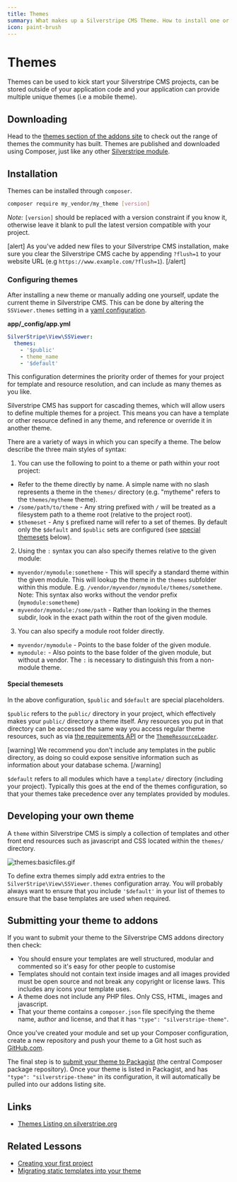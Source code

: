 ```yaml
---
title: Themes
summary: What makes up a Silverstripe CMS Theme. How to install one or write your own theme. 
icon: paint-brush
---
```


# Themes

Themes can be used to kick start your Silverstripe CMS projects, can be stored outside of your application code and your
application can provide multiple unique themes (i.e a mobile theme).

## Downloading

Head to the [themes section of the addons site](https://addons.silverstripe.org/add-ons?search=&type=theme) to check out the range of themes the 
community has built. Themes are published and downloaded using Composer,
just like any other [Silverstripe module](/developer_guides/extending/modules).

## Installation

Themes can be installed through `composer`.

```bash
composer require my_vendor/my_theme [version]
```

*Note:* `[version]` should be replaced with a version constraint if you know it, otherwise leave it blank to pull the latest version compatible with your project.

[alert]
As you've added new files to your Silverstripe CMS installation, make sure you clear the Silverstripe CMS cache by appending
`?flush=1` to your website URL (e.g `https://www.example.com/?flush=1`).
[/alert]

### Configuring themes

After installing a new theme or manually adding one yourself, update the current theme in Silverstripe CMS. This can be done by
altering the `SSViewer.themes` setting in a [yaml configuration](../configuration).

**app/_config/app.yml**

```yaml
SilverStripe\View\SSViewer:
  themes:
    - '$public'
    - theme_name
    - '$default'
```

This configuration determines the priority order of themes for your project for template and resource resolution,
and can include as many themes as you like.

Silverstripe CMS has support for cascading themes, which will allow users to define multiple themes for a project. This means you can have a template or other resource defined in any theme, and reference or override it in another theme.

There are a variety of ways in which you can specify a theme. The below describe the three
main styles of syntax:

1. You can use the following to point to a theme or path within your root project:

  - Refer to the theme directly by name. A simple name with no slash represents a theme in the `themes/` directory (e.g. "mytheme" refers to the `themes/mytheme` theme).
  - `/some/path/to/theme` - Any string prefixed with `/` will be treated as a filesystem path to a theme root (relative to the project root).
  - `$themeset` - Any `$` prefixed name will refer to a set of themes. By default only the `$default` and `$public` sets are configured (see [special themesets](#special-themesets) below).

2. Using the `:` syntax you can also specify themes relative to the given module:

  - `myvendor/mymodule:sometheme` - This will specify a standard theme within the given module.
  This will lookup the theme in the `themes` subfolder within this module. E.g.
  `/vendor/myvendor/mymodule/themes/sometheme`.
  Note: This syntax also works without the vendor prefix (`mymodule:sometheme`)
  - `myvendor/mymodule:/some/path` - Rather than looking in the themes subdir, look in the
  exact path within the root of the given module.

3. You can also specify a module root folder directly. 

  - `myvendor/mymodule` - Points to the base folder of the given module.
  - `mymodule:` - Also points to the base folder of the given module, but without a vendor.
  The `:` is necessary to distinguish this from a non-module theme.

#### Special themesets

In the above configuration, `$public` and `$default` are special placeholders.

`$public` refers to the `public/` directory in your project, which effectively makes your `public/` directory a theme itself.
Any resources you put in that directory can be accessed the same way you access regular theme resources, such as via [the requirements API](requirements)
or the [`ThemeResourceLoader`](api:SilverStripe\View\ThemeResourceLoader).

[warning]
We recommend you don't include any templates in the public directory, as doing so could expose sensitive information such as information about your database schema.
[/warning]

`$default` refers to all modules which have a `template/` directory (including your project). Typically this goes at the end of the themes configuration,
so that your themes take precedence over any templates provided by modules.

## Developing your own theme

A `theme` within Silverstripe CMS is simply a collection of templates and other front end resources such as javascript and CSS located within the `themes/` directory.

![themes:basicfiles.gif](../../_images/basicfiles.gif)

To define extra themes simply add extra entries to the `SilverStripe\View\SSViewer.themes` configuration array. You will probably always want to ensure that you include `'$default'` in your list of themes to ensure that the base templates are used when required.

## Submitting your theme to addons

If you want to submit your theme to the Silverstripe CMS addons directory then check:

* You should ensure your templates are well structured, modular and commented so it's easy for other people to customise 
* Templates should not contain text inside images and all images provided must be open source and not break any 
copyright or license laws. This includes any icons your template uses.
* A theme does not include any PHP files. Only CSS, HTML, images and javascript.
* That your theme contains a `composer.json` file specifying the theme name, author and license, and that it has `"type": "silverstripe-theme"`.

Once you've created your module and set up your Composer configuration, create a new repository and push your theme to a Git host such as [GitHub.com](https://github.com). 

The final step is to [submit your theme to Packagist](https://packagist.org/about#how-to-submit-packages) (the central Composer package repository). Once your theme is listed in Packagist, and has `"type": "silverstripe-theme"` in its configuration, it will automatically be pulled into our addons listing site.

## Links

 * [Themes Listing on silverstripe.org](https://addons.silverstripe.org/add-ons?search=&type=theme)

## Related Lessons
* [Creating your first project](https://www.silverstripe.org/learn/lessons/v4/creating-your-first-project)
* [Migrating static templates into your theme](https://www.silverstripe.org/learn/lessons/v4/migrating-static-templates-into-your-theme-1)

